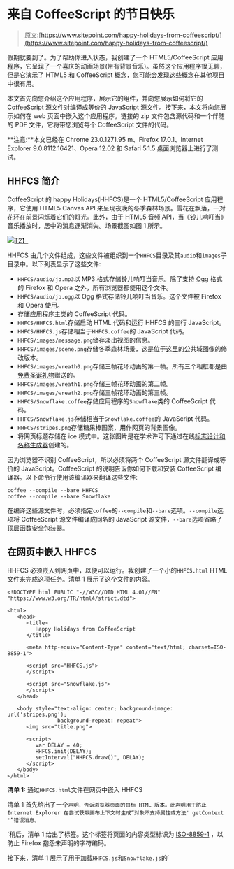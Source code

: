 # 来自 CoffeeScript 的节日快乐

> 原文:[https://www.sitepoint.com/happy-holidays-from-coffeescript/](https://www.sitepoint.com/happy-holidays-from-coffeescript/)

假期就要到了。为了帮助你进入状态，我创建了一个 HTML5/CoffeeScript 应用程序，它呈现了一个喜庆的动画场景(带有背景音乐)。虽然这个应用程序很无聊，但是它演示了 HTML5 和 CoffeeScript 概念，您可能会发现这些概念在其他项目中很有用。

本文首先向您介绍这个应用程序，展示它的组件，并向您展示如何将它的 CoffeeScript 源文件对编译成等价的 JavaScript 源文件。接下来，本文将向您展示如何在 web 页面中嵌入这个应用程序。链接的 zip 文件包含源代码和一个伴随的 PDF 文件，它将带您浏览每个 CoffeeScript 文件的代码。

**注意:**本文已经在 Chrome 23.0.1271.95 m、Firefox 17.0.1、Internet Explorer 9.0.8112.16421、Opera 12.02 和 Safari 5.1.5 桌面浏览器上进行了测试。

## HHFCS 简介

CoffeeScript 的 happy Holidays(HHFCS)是一个 HTML5/CoffeeScript 应用程序，它使用 HTML5 Canvas API 来呈现夜晚的冬季森林场景。雪花在飘落，一对花环在前景闪烁着它们的灯光。此外，由于 HTML5 音频 API，当《铃儿响叮当》音乐播放时，居中的消息逐渐消失。场景截图如图 1 所示。

[![](../Images/f01a5b4155bfa891ce982b6626be61d6.png)T2】](https://www.sitepoint.com/wp-content/uploads/2013/03/figure1.jpg)

HHFCS 由几个文件组成，这些文件被组织到一个`HHFCS`目录及其`audio`和`images`子目录中。以下列表显示了这些文件:

*   `HHFCS/audio/jb.mp3`以 MP3 格式存储铃儿响叮当音乐。除了支持 [Ogg](http://en.wikipedia.org/wiki/Ogg) 格式的 Firefox 和 Opera 之外，所有浏览器都使用这个文件。
*   `HHFCS/audio/jb.ogg`以 Ogg 格式存储铃儿响叮当音乐。这个文件被 Firefox 和 Opera 使用。
*   存储应用程序主类的 CoffeeScript 代码。
*   `HHFCS/HHFCS.html`存储启动 HTML 代码和运行 HHFCS 的三行 JavaScript。
*   `HHFCS/HHFCS.js`存储相当于`HHFCS.coffee`的 JavaScript 代码。
*   `HHFCS/images/message.png`储存淡出视图的信息。
*   `HHFCS/images/scene.png`存储冬季森林场景，这是位于[这里](http://www.bestphotos.us/photo/wo8368-winter-forest-5986.php)的公共域图像的修改版本。
*   `HHFCS/images/wreath0.png`存储三帧花环动画的第一帧。所有三个相框都是由[免费圣诞礼物](http://www.fg-a.com/christmas.htm)赠送的。
*   `HHFCS/images/wreath1.png`存储三帧花环动画的第二帧。
*   `HHFCS/images/wreath2.png`存储三帧花环动画的第三帧。
*   `HHFCS/Snowflake.coffee`存储应用程序的`Snowflake`类的 CoffeeScript 代码。
*   `HHFCS/Snowflake.js`存储相当于`Snowflake.coffee`的 JavaScript 代码。
*   `HHFCS/stripes.png`存储糖果棒图案，用作网页的背景图像。
*   将网页标题存储在 ice 模式中。这张图片是在学术许可下通过在线[标志设计和名称生成器](http://www.flamingtext.com/)创建的。

因为浏览器不识别 CoffeeScript，所以必须将两个 CoffeeScript 源文件翻译成等价的 JavaScript。CoffeeScript 的说明告诉你如何下载和安装 CoffeeScript 编译器。以下命令行使用该编译器来翻译这些文件:

```
coffee --compile --bare HHFCS
coffee --compile --bare Snowflake
```

在编译这些源文件时，必须指定`coffee`的`--compile`和`--bare`选项。`--compile`选项将 CoffeeScript 源文件编译成同名的 JavaScript 源文件，`--bare`选项省略了[顶层函数安全包装器](http://coffeescript.org/#lexical_scope)。

## 在网页中嵌入 HHFCS

HHFCS 必须嵌入到网页中，以便可以运行。我创建了一个小的`HHFCS.html` HTML 文件来完成这项任务。清单 1 展示了这个文件的内容。

```
<!DOCTYPE html PUBLIC "-//W3C//DTD HTML 4.01//EN" "https://www.w3.org/TR/html4/strict.dtd">

<html>
   <head>
      <title>
         Happy Holidays from CoffeeScript
      </title>

      <meta http-equiv="Content-Type" content="text/html; charset=ISO-8859-1">

      <script src="HHFCS.js">
      </script>

      <script src="Snowflake.js">
      </script>
   </head>

   <body style="text-align: center; background-image: url('stripes.png');
                background-repeat: repeat">
      <img src="title.png">

      <script>
         var DELAY = 40;
         HHFCS.init(DELAY);
         setInterval("HHFCS.draw()", DELAY);
      </script>
   </body>
</html>
```

**清单 1:** 通过`HHFCS.html`文件在网页中嵌入 HHFCS

清单 1 首先给出了一个`声明，告诉浏览器页面的目标 HTML 版本。此声明用于防止 Internet Explorer 在尝试获取画布上下文时生成“对象不支持属性或方法' getContext '”错误消息。`

 `稍后，清单 1 给出了标签。这个标签将页面的内容类型标识为 [ISO-8859-1](http://en.wikipedia.org/wiki/ISO/IEC_8859-1) ，以防止 Firefox 抱怨未声明的字符编码。

接下来，清单 1 展示了用于加载`HHFCS.js`和`Snowflake.js`的`